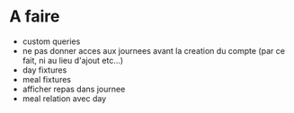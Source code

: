 # A faire

- custom queries
- ne pas donner acces aux journees avant la creation du compte (par ce fait, ni au lieu d'ajout etc...)
- day fixtures
- meal fixtures
- afficher repas dans journee
- meal relation avec day 
